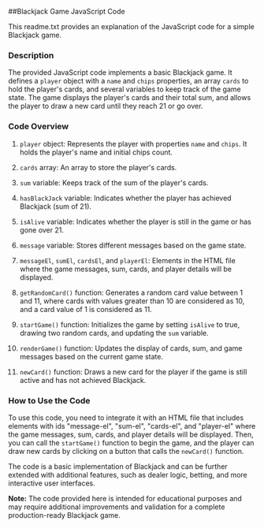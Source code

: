 ##Blackjack Game JavaScript Code

This readme.txt provides an explanation of the JavaScript code for a simple Blackjack game.

### Description

The provided JavaScript code implements a basic Blackjack game. It defines a `player` object with a `name` and `chips` properties, an array `cards` to hold the player's cards, and several variables to keep track of the game state. The game displays the player's cards and their total sum, and allows the player to draw a new card until they reach 21 or go over.

### Code Overview

1. `player` object: Represents the player with properties `name` and `chips`. It holds the player's name and initial chips count.

2. `cards` array: An array to store the player's cards.

3. `sum` variable: Keeps track of the sum of the player's cards.

4. `hasBlackJack` variable: Indicates whether the player has achieved Blackjack (sum of 21).

5. `isAlive` variable: Indicates whether the player is still in the game or has gone over 21.

6. `message` variable: Stores different messages based on the game state.

7. `messageEl`, `sumEl`, `cardsEl`, and `playerEl`: Elements in the HTML file where the game messages, sum, cards, and player details will be displayed.

8. `getRandomCard()` function: Generates a random card value between 1 and 11, where cards with values greater than 10 are considered as 10, and a card value of 1 is considered as 11.

9. `startGame()` function: Initializes the game by setting `isAlive` to true, drawing two random cards, and updating the `sum` variable.

10. `renderGame()` function: Updates the display of cards, sum, and game messages based on the current game state.

11. `newCard()` function: Draws a new card for the player if the game is still active and has not achieved Blackjack.

### How to Use the Code

To use this code, you need to integrate it with an HTML file that includes elements with ids "message-el", "sum-el", "cards-el", and "player-el" where the game messages, sum, cards, and player details will be displayed. Then, you can call the `startGame()` function to begin the game, and the player can draw new cards by clicking on a button that calls the `newCard()` function.

The code is a basic implementation of Blackjack and can be further extended with additional features, such as dealer logic, betting, and more interactive user interfaces.

**Note:** The code provided here is intended for educational purposes and may require additional improvements and validation for a complete production-ready Blackjack game.
